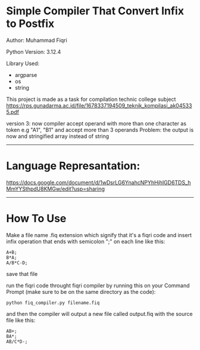 # Simple Compiler That Convert Infix to Postfix

Author: Muhammad Fiqri

Python Version: 3.12.4

Library Used:
- argparse
- os
- string

This project is made as a task for compilation technic college subject
https://rps.gunadarma.ac.id/file/1678337194509_teknik_kompilasi_ak045335.pdf

version 3: now compiler accept operand with more than one character as token e.g "A1", "B1" and accept more than 3 operands
Problem: the output is now and stringified array instead of string
<hr>

# Language Represantation:
https://docs.google.com/document/d/1wDsrLG6YnahcNPYhHjhIGD6TDS_hMmYYSthpdU8KMGw/edit?usp=sharing

<hr>

# How To Use

Make a file name .fiq extension which signify that it's a fiqri code and insert infix operation that ends with semicolon ";" on each line like this:
```
A+B;
B*A;
A/B*C-D;
```
save that file

run the fiqri code throught fiqri compiler by running this on your Command Prompt (make sure to be on the same directory as the code):
```
python fiq_compiler.py filename.fiq
```

and then the compiler will output a new file called output.fiq with the source file like this:
```
AB+;
BA*;
AB/C*D-;
```